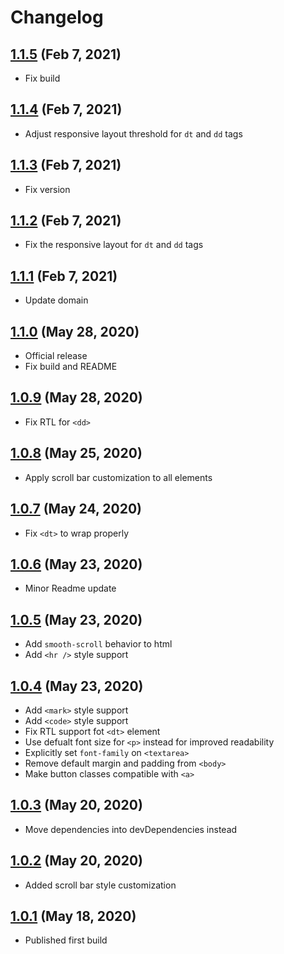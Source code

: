 # Changelog

## [1.1.5](https://github.com/elishaterada/feathercss/compare/v1.1.4...v1.1.5) (Feb 7, 2021)

- Fix build

## [1.1.4](https://github.com/elishaterada/feathercss/compare/v1.1.3...v1.1.4) (Feb 7, 2021)

- Adjust responsive layout threshold for ```dt``` and ```dd``` tags

## [1.1.3](https://github.com/elishaterada/feathercss/compare/v1.1.2...v1.1.3) (Feb 7, 2021)

- Fix version

## [1.1.2](https://github.com/elishaterada/feathercss/compare/v1.1.1...v1.1.2) (Feb 7, 2021)

- Fix the responsive layout for ```dt``` and ```dd``` tags

## [1.1.1](https://github.com/elishaterada/feathercss/compare/v1.1.0...v1.1.1) (Feb 7, 2021)

- Update domain

## [1.1.0](https://github.com/elishaterada/feathercss/compare/v1.0.9...v1.1.0) (May 28, 2020)

- Official release
- Fix build and README


## [1.0.9](https://github.com/elishaterada/feathercss/compare/v1.0.8...v1.0.9) (May 28, 2020)


- Fix RTL for ```<dd>```

## [1.0.8](https://github.com/elishaterada/feathercss/compare/v1.0.7...v1.0.8) (May 25, 2020)

- Apply scroll bar customization to all elements


## [1.0.7](https://github.com/elishaterada/feathercss/compare/v1.0.6...v1.0.7) (May 24, 2020)

- Fix ```<dt>``` to wrap properly


## [1.0.6](https://github.com/elishaterada/feathercss/compare/v1.0.5...v1.0.6) (May 23, 2020)

- Minor Readme update


## [1.0.5](https://github.com/elishaterada/feathercss/compare/v1.0.4...v1.0.5) (May 23, 2020)

- Add ```smooth-scroll``` behavior to html
- Add ```<hr />``` style support


## [1.0.4](https://github.com/elishaterada/feathercss/compare/v1.0.3...v1.0.4) (May 23, 2020)

- Add ```<mark>``` style support
- Add ```<code>``` style support
- Fix RTL support fot ```<dt>``` element
- Use defualt font size for ```<p>``` instead for improved readability
- Explicitly set ```font-family``` on ```<textarea>```
- Remove default margin and padding from ```<body>```
- Make button classes compatible with ```<a>```


## [1.0.3](https://github.com/elishaterada/feathercss/compare/v1.0.2...v1.0.3) (May 20, 2020)
- Move dependencies into devDependencies instead


## [1.0.2](https://github.com/elishaterada/feathercss/compare/v1.0.1...v1.0.2) (May 20, 2020)
- Added scroll bar style customization


## [1.0.1](https://github.com/elishaterada/feathercss/compare/v1.0.0...v1.0.1) (May 18, 2020)
- Published first build
